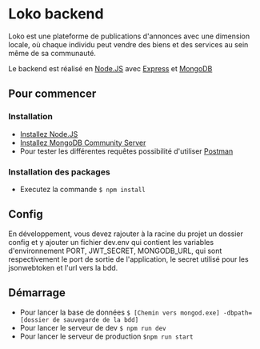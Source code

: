 # Loko backend
Loko est une plateforme de publications d'annonces avec une dimension locale, où chaque individu peut vendre des biens et des services au sein même de sa communauté. 

Le backend est réalisé en [Node.JS](https://nodejs.org/en/docs/) avec [Express](http://expressjs.com/) et [MongoDB](https://docs.mongodb.com/)

## Pour commencer

### Installation
* [Installez Node.JS](https://nodejs.org/en/download/) 
* [Installez MongoDB Community Server](https://www.mongodb.com/download-center/community)
* Pour tester les différentes requêtes possibilité d'utiliser [Postman](https://www.postman.com/downloads/)

### Installation des packages
* Executez la commande ``$ npm install``

## Config
En développement, vous devez rajouter à la racine du projet un dossier config et y ajouter un fichier dev.env qui contient les variables d'environnement PORT, JWT_SECRET, MONGODB_URL, qui sont respectivement le port de sortie de l'application, le secret utilisé pour les jsonwebtoken et l'url vers la bdd.
## Démarrage
* Pour lancer la base de données ``$ [Chemin vers mongod.exe] -dbpath=[dossier de sauvegarde de la bdd]``
* Pour lancer le serveur de dev  ``$ npm run dev``
* Pour lancer le serveur de production ``$npm run start``




